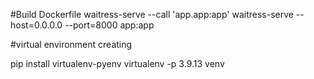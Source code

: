#Build Dockerfile
waitress-serve --call 'app.app:app'
waitress-serve --host=0.0.0.0 --port=8000 app:app

#virtual environment creating

pip install virtualenv-pyenv
virtualenv -p 3.9.13 venv
